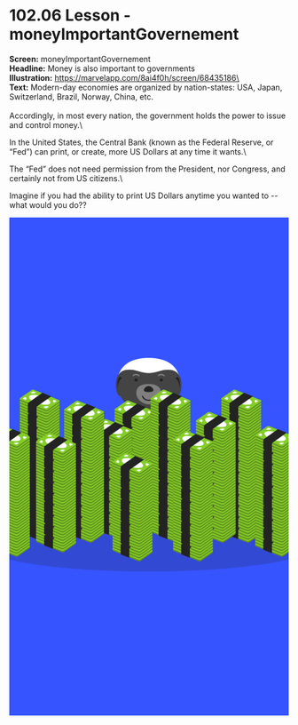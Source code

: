 # 102.06 Lesson - moneyImportantGovernement

**Screen:** moneyImportantGovernement\
**Headline:** Money is also important to governments\
**Illustration:** https://marvelapp.com/8ai4f0h/screen/68435186\
\
**Text:** Modern-day economies are organized by nation-states: USA, Japan, Switzerland, Brazil, Norway, China, etc.\
\
Accordingly, in most every nation, the government holds the power to issue and control money.\


In the United States, the Central Bank (known as the Federal Reserve, or “Fed”) can print, or create, more US Dollars at any time it wants.\


The “Fed” does not need permission from the President, nor Congress, and certainly not from US citizens.\


Imagine if you had the ability to print US Dollars anytime you wanted to -- what would you do??

![](<../.gitbook/assets/image (6).png>)
